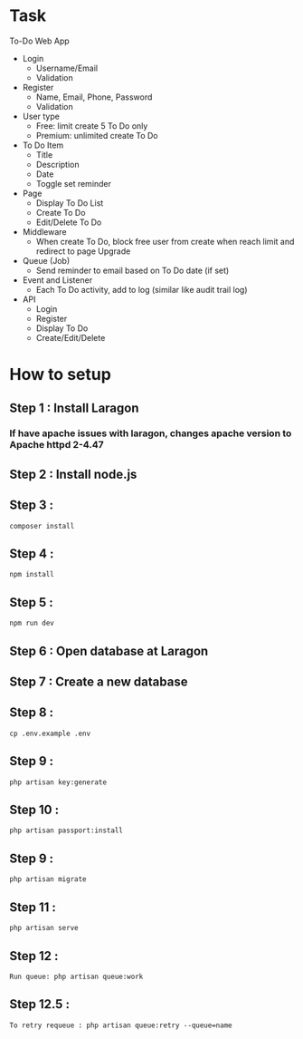 # Task
To-Do Web App

- Login
    - Username/Email
    - Validation
- Register
    - Name, Email, Phone, Password
    - Validation
- User type
    - Free: limit create 5 To Do only
    - Premium: unlimited create To Do
- To Do Item
    - Title
    - Description
    - Date
    - Toggle set reminder
- Page
    - Display To Do List
    - Create To Do
    - Edit/Delete To Do
- Middleware
    - When create To Do, block free user from create  when reach limit and redirect to page Upgrade
- Queue (Job)
    - Send reminder to email based on To Do date (if set)
- Event and Listener
    - Each To Do activity, add to log (similar like audit trail log)
- API
    - Login
    - Register
    - Display To Do
    - Create/Edit/Delete

# How to setup

## Step 1 : Install Laragon
### If have apache issues with laragon, changes apache version to Apache httpd 2-4.47 
## Step 2 : Install node.js
## Step 3 : 
``composer install``
## Step 4 : 
`npm install`
## Step 5 :
`npm run dev`
## Step 6 : Open database at Laragon
## Step 7 : Create a new database
## Step 8 : 
`cp .env.example .env`
## Step 9 : 
`php artisan key:generate`
## Step 10 : 
`php artisan passport:install`
## Step 9 : 
`php artisan migrate` 
## Step 11 : 
`php artisan serve`
## Step 12 : 
`Run queue: php artisan queue:work `
## Step 12.5 : 
`To retry requeue : php artisan queue:retry --queue=name`


